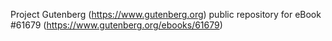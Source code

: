 Project Gutenberg (https://www.gutenberg.org) public repository for eBook #61679 (https://www.gutenberg.org/ebooks/61679)

